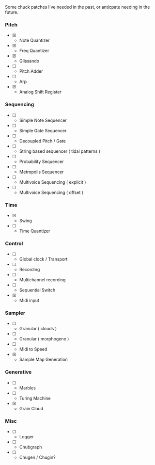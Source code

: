 Some chuck patches I've needed in the past, or anticpate needing in the future.


### Pitch
 - [x] - Note Quantizer
 - [x] - Freq Quantizer
 - [x] - Glissando 
 - [ ] - Pitch Adder
 - [ ] - Arp
 - [x] - Analog Shift Register
### Sequencing
 - [ ] - Simple Note Sequencer
 - [ ] - Simple Gate Sequencer
 - [ ] - Decoupled Pitch / Gate
 - [ ] - String based sequencer ( tidal patterns )
 - [ ] - Probability Sequencer
 - [ ] - Metropolis Sequencer
 - [ ] - Multivoice Sequencing ( explicit )
 - [ ] - Multivoice Sequencing ( offset )
### Time
 - [x] - Swing
 - [ ] - Time Quantizer
### Control
 - [ ] - Global clock / Transport
 - [ ] - Recording
 - [ ] - Multichannel recording
 - [ ] - Sequential Switch
 - [x] - Midi input
### Sampler
 - [ ] - Granular ( clouds )
 - [ ] - Granular ( morphogene )
 - [ ] - Midi to Speed
 - [x] - Sample Map Generation
### Generative
 - [ ] - Marbles
 - [ ] - Turing Machine
 - [x] - Grain Cloud
### Misc
 - [ ] - Logger
 - [ ] - Chubgraph
 - [ ] - Chugen / Chugin?
